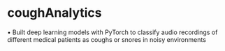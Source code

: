 # coughAnalytics
• Built deep learning models with PyTorch to classify audio recordings of different medical patients as coughs or snores in noisy environments
